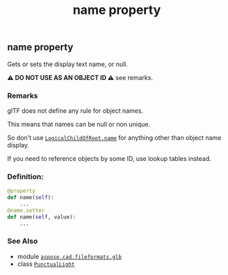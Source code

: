 ﻿---
title: name property
second_title: Aspose.CAD for Python via .NET API References
description: 
type: docs
weight: 110
url: /python-net/aspose.cad.fileformats.glb/punctuallight/name/
is_root: false
---

## name property


Gets or sets the display text name, or null.

**⚠️ DO NOT USE AS AN OBJECT ID ⚠️**  see remarks.

### Remarks 


glTF does not define any rule for object names.

This means that names can be null or non unique.

So don't use [`LogicalChildOfRoot.name`](/cad/python-net/aspose.cad.fileformats.glb/logicalchildofroot#name) for anything other than object name display.

If you need to reference objects by some ID, use lookup tables instead.
### Definition:
```python
@property
def name(self):
    ...
@name.setter
def name(self, value):
    ...
```

### See Also
* module [`aspose.cad.fileformats.glb`](../../)
* class [`PunctualLight`](/cad/python-net/aspose.cad.fileformats.glb/punctuallight)
